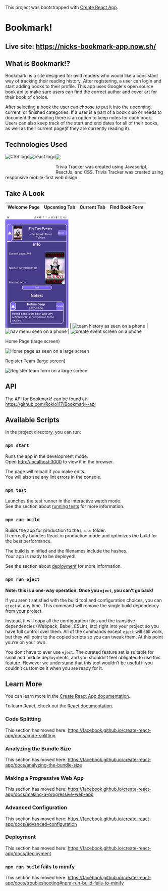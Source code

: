 This project was bootstrapped with [Create React App](https://github.com/facebook/create-react-app).

# Bookmark!

## Live site: https://nicks-bookmark-app.now.sh/

## What is Bookmark!?

Bookmark! is a site designed for avid readers who would like a consistant way of tracking their reading history. After registering, a user can login and start adding books to their profile. This app uses Google's open source book api to make sure users can find the correct author and cover art for their book of choice.

After selecting a book the user can choose to put it into the upcoming, current, or finished categories. If a user is a part of a book club or needs to document their reading there is an option to keep notes for each book. Users can also keep track of the start and end dates for all of their books, as well as their current page(if they are currently reading it).

## Technologies Used
 <img src="readmeimages/CSS3_logo_and_wordmark.svg.png" height="50" alt="CSS logo" align="left">
 <img src="readmeimages/React-logo.png" height="50" alt="react logo" align="left"> 
 <img src="readmeimages/js.jpg" height="50 alt="javascript logo" align="center"> 
 


Trivia Tracker was created using Javascript, ReactJs, and CSS.
Trivia Tracker was created using responsive mobile-first web disign. 

## Take A Look
Welcome Page | Upcoming Tab | Current Tab | Find Book Form 
------------ | ------------ | ------------ | ------------

<img src="bookmarkRMPictures/bookmarkPhoneMain.jpg" alt="main page as seen by a phone" width="200px"> | <img src="readmeimages/phoneHistory.jpg" alt="team history as seen on a phone" width ="200px"> | <img src="readmeimages/phoneNavMenu.jpg" alt="nav menu seen on a phone" width="200px"> | <img src="readmeimages/phoneCreateEvent.jpg" alt="create event screen on a phone" width="200px">

Home Page (large screen)

<img src="readmeimages/mainPageLarge.png" alt="Home page as seen on a large screen" >

Register Team (large screen)

<img src="readmeimages/registerTeamLarge.png" alt="Register team form on a large screen">


                                                                                              

## API
The API for Bookmark! can be found at: https://github.com/Rokio117/Bookmark--api

## Available Scripts

In the project directory, you can run:

### `npm start`

Runs the app in the development mode.<br />
Open [http://localhost:3000](http://localhost:3000) to view it in the browser.

The page will reload if you make edits.<br />
You will also see any lint errors in the console.

### `npm test`

Launches the test runner in the interactive watch mode.<br />
See the section about [running tests](https://facebook.github.io/create-react-app/docs/running-tests) for more information.

### `npm run build`

Builds the app for production to the `build` folder.<br />
It correctly bundles React in production mode and optimizes the build for the best performance.

The build is minified and the filenames include the hashes.<br />
Your app is ready to be deployed!

See the section about [deployment](https://facebook.github.io/create-react-app/docs/deployment) for more information.

### `npm run eject`

**Note: this is a one-way operation. Once you `eject`, you can’t go back!**

If you aren’t satisfied with the build tool and configuration choices, you can `eject` at any time. This command will remove the single build dependency from your project.

Instead, it will copy all the configuration files and the transitive dependencies (Webpack, Babel, ESLint, etc) right into your project so you have full control over them. All of the commands except `eject` will still work, but they will point to the copied scripts so you can tweak them. At this point you’re on your own.

You don’t have to ever use `eject`. The curated feature set is suitable for small and middle deployments, and you shouldn’t feel obligated to use this feature. However we understand that this tool wouldn’t be useful if you couldn’t customize it when you are ready for it.

## Learn More

You can learn more in the [Create React App documentation](https://facebook.github.io/create-react-app/docs/getting-started).

To learn React, check out the [React documentation](https://reactjs.org/).

### Code Splitting

This section has moved here: https://facebook.github.io/create-react-app/docs/code-splitting

### Analyzing the Bundle Size

This section has moved here: https://facebook.github.io/create-react-app/docs/analyzing-the-bundle-size

### Making a Progressive Web App

This section has moved here: https://facebook.github.io/create-react-app/docs/making-a-progressive-web-app

### Advanced Configuration

This section has moved here: https://facebook.github.io/create-react-app/docs/advanced-configuration

### Deployment

This section has moved here: https://facebook.github.io/create-react-app/docs/deployment

### `npm run build` fails to minify

This section has moved here: https://facebook.github.io/create-react-app/docs/troubleshooting#npm-run-build-fails-to-minify
